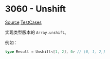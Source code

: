 # 3060 - Unshift

[Source](https://github.com/lybenson/ts-checker/blob/master/src/3060-easy-unshift/template.ts) [TestCases](https://github.com/lybenson/ts-checker/blob/master/src/3060-easy-unshift/test-cases.ts)

实现类型版本的 `Array.unshift`。

例如：

```typescript
type Result = Unshift<[1, 2], 0> // [0, 1, 2,]
```
